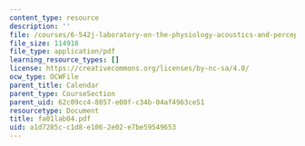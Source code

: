```yaml
---
content_type: resource
description: ''
file: /courses/6-542j-laboratory-on-the-physiology-acoustics-and-perception-of-speech-fall-2005/a1d7285cc1d8e1062e02e7be59549653_fa01lab04.pdf
file_size: 114918
file_type: application/pdf
learning_resource_types: []
license: https://creativecommons.org/licenses/by-nc-sa/4.0/
ocw_type: OCWFile
parent_title: Calendar
parent_type: CourseSection
parent_uid: 62c09cc4-8057-e00f-c34b-04af4963ce51
resourcetype: Document
title: fa01lab04.pdf
uid: a1d7285c-c1d8-e106-2e02-e7be59549653
---
```

